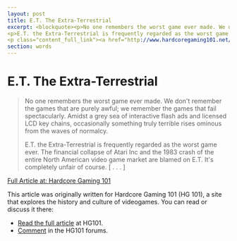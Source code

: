 ```yaml
---
layout: post
title: E.T. The Extra-Terrestrial
excerpt: <blockquote><p>No one remembers the worst game ever made. We don't remember the games that are purely awful; we remember the games that fail spectacularly. Amidst a grey sea of interactive flash ads and licensed LCD key chains, occasionally something truly terrible rises ominous from the waves of normalcy.</p>
<p>E.T. the Extra-Terrestrial is frequently regarded as the worst game ever. The financial collapse of Atari Inc and the 1983 crash of the entire North American video game market are blamed on E.T. It's completely unfair of course. [&nbsp;.&nbsp;.&nbsp;.&nbsp;]</p></blockquote>
<p class="content_full_link"><a href="http://www.hardcoregaming101.net/e-t-the-extra-terrestrial/">Full Article at: Hardcore Gaming 101</a>
section: words
---
```


# E.T. The Extra-Terrestrial

<blockquote><p>No one remembers the worst game ever made. We don't remember the games that are purely awful; we remember the games that fail spectacularly. Amidst a grey sea of interactive flash ads and licensed LCD key chains, occasionally something truly terrible rises ominous from the waves of normalcy.</p>
<p>E.T. the Extra-Terrestrial is frequently regarded as the worst game ever. The financial collapse of Atari Inc and the 1983 crash of the entire North American video game market are blamed on E.T. It's completely unfair of course. [&nbsp;.&nbsp;.&nbsp;.&nbsp;]</p></blockquote>
<p class="content_full_link"><a href="http://www.hardcoregaming101.net/e-t-the-extra-terrestrial/">Full Article at: Hardcore Gaming 101</a>
  
<p>  
This article was originally written for Hardcore Gaming 101 (HG 101), a site that explores the history and culture of videogames. You can read or discuss it there:
</p>

<ul>
<li><a href="http://www.hardcoregaming101.net/e-t-the-extra-terrestrial/">Read the full article</a> at HG101.</li>
<li><a href="https://hg101.proboards.com/thread/10433/et-extra-terrestrial">Comment</a> in the HG101 forums.</li>
</ul>
